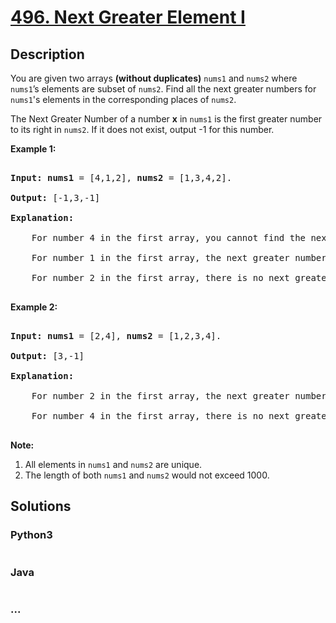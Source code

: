 # [496. Next Greater Element I](https://leetcode.com/problems/next-greater-element-i)

## Description
<p>

You are given two arrays <b>(without duplicates)</b> <code>nums1</code> and <code>nums2</code> where <code>nums1</code>’s elements are subset of <code>nums2</code>. Find all the next greater numbers for <code>nums1</code>'s elements in the corresponding places of <code>nums2</code>. 

</p>



<p>

The Next Greater Number of a number <b>x</b> in <code>nums1</code> is the first greater number to its right in <code>nums2</code>. If it does not exist, output -1 for this number.

</p>



<p><b>Example 1:</b><br />

<pre>

<b>Input:</b> <b>nums1</b> = [4,1,2], <b>nums2</b> = [1,3,4,2].

<b>Output:</b> [-1,3,-1]

<b>Explanation:</b>

    For number 4 in the first array, you cannot find the next greater number for it in the second array, so output -1.

    For number 1 in the first array, the next greater number for it in the second array is 3.

    For number 2 in the first array, there is no next greater number for it in the second array, so output -1.

</pre>

</p>



<p><b>Example 2:</b><br />

<pre>

<b>Input:</b> <b>nums1</b> = [2,4], <b>nums2</b> = [1,2,3,4].

<b>Output:</b> [3,-1]

<b>Explanation:</b>

    For number 2 in the first array, the next greater number for it in the second array is 3.

    For number 4 in the first array, there is no next greater number for it in the second array, so output -1.

</pre>

</p>





<p><b>Note:</b><br>

<ol>

<li>All elements in <code>nums1</code> and <code>nums2</code> are unique.</li>

<li>The length of both <code>nums1</code> and <code>nums2</code> would not exceed 1000.</li>

</ol>

</p>


## Solutions


<!-- tabs:start -->

### **Python3**

```python

```

### **Java**

```java

```

### **...**
```

```

<!-- tabs:end -->